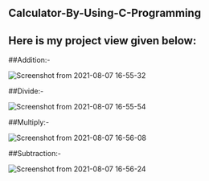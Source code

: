## Calculator-By-Using-C-Programming


## Here is my project view given below:


##Addition:-

![Screenshot from 2021-08-07 16-55-32](https://user-images.githubusercontent.com/87741958/128597872-918897b9-0155-46e4-8f65-f7d9f7003f96.png)

##Divide:- 

![Screenshot from 2021-08-07 16-55-54](https://user-images.githubusercontent.com/87741958/128597874-789a88f7-d338-4f72-87f3-4e5eb6401885.png)

##Multiply:-

![Screenshot from 2021-08-07 16-56-08](https://user-images.githubusercontent.com/87741958/128597875-865e4bf1-4f7c-4301-afcd-9f4684c20d20.png)

##Subtraction:-

![Screenshot from 2021-08-07 16-56-24](https://user-images.githubusercontent.com/87741958/128597877-6da39147-9958-4415-843a-32fdae3e421d.png)
